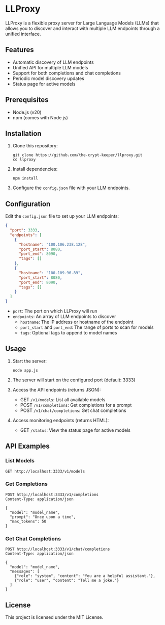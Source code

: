 # LLProxy

LLProxy is a flexible proxy server for Large Language Models (LLMs) that allows you to discover and interact with multiple LLM endpoints through a unified interface.

## Features

- Automatic discovery of LLM endpoints
- Unified API for multiple LLM models
- Support for both completions and chat completions
- Periodic model discovery updates
- Status page for active models

## Prerequisites

- Node.js (v20)
- npm (comes with Node.js)

## Installation

1. Clone this repository:
   ```
   git clone https://github.com/the-crypt-keeper/llproxy.git
   cd llproxy
   ```

2. Install dependencies:
   ```
   npm install
   ```

3. Configure the `config.json` file with your LLM endpoints.

## Configuration

Edit the `config.json` file to set up your LLM endpoints:

```json
{
  "port": 3333,
  "endpoints": [
    {
      "hostname": "100.106.238.128",
      "port_start": 8080,
      "port_end": 8090,
      "tags": []
    },
    {
      "hostname": "100.109.96.89",
      "port_start": 8080,
      "port_end": 8090,
      "tags": []
    }
  ]
}
```

- `port`: The port on which LLProxy will run
- `endpoints`: An array of LLM endpoints to discover
  - `hostname`: The IP address or hostname of the endpoint
  - `port_start` and `port_end`: The range of ports to scan for models
  - `tags`: Optional tags to append to model names

## Usage

1. Start the server:
   ```
   node app.js
   ```

2. The server will start on the configured port (default: 3333)

3. Access the API endpoints (returns JSON):
   - GET `/v1/models`: List all available models
   - POST `/v1/completions`: Get completions for a prompt
   - POST `/v1/chat/completions`: Get chat completions

4. Access monitoring endpoints (returns HTML):
   - GET `/status`: View the status page for active models

## API Examples

### List Models

```
GET http://localhost:3333/v1/models
```

### Get Completions

```
POST http://localhost:3333/v1/completions
Content-Type: application/json

{
  "model": "model_name",
  "prompt": "Once upon a time",
  "max_tokens": 50
}
```

### Get Chat Completions

```
POST http://localhost:3333/v1/chat/completions
Content-Type: application/json

{
  "model": "model_name",
  "messages": [
    {"role": "system", "content": "You are a helpful assistant."},
    {"role": "user", "content": "Tell me a joke."}
  ]
}
```

## License

This project is licensed under the MIT License.
